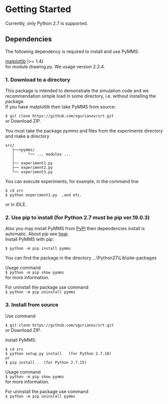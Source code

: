 # Getting Started  
Currently, only Python 2.7 is supported. 
  
## Dependencies  
   
The following dependency is required to install and use PyMMS:  
  
[matplotlib](https://matplotlib.org/) (>= 1.4)  
for module drawing.py. We usage version 2.2.4.  
  
### 1. Download to a directory
This package is intended to demonstrate the simulation code and we recommendation simple load in some directory, i.e. without installing the package.   
If you have matplotlib then take PyMMS from source:
  
```$ git clone https://github.com/vgurianov/srt.git```   
or Download ZIP.  
  
You must take the package *pymms* and files from the *experiments* directory and make a directory  
```
src/
   ├──+pymms/  
   │      └── ... modules ...  
   │
   ├── experiment1.py  
   ├── experiment2.py  
   └── experiment3.py  
```  

You can execute experiments, for example, in the command line  
```  
$ cd src  
$ python experiment1.py  ,and etc.   
```  
or in IDLE.  

 
### 2. Use pip to install (for Python 2.7 must be pip ver.19.0.3)  
Also you may install PyMMS from [PyPI](https://pypi.org/project/pymms/#history) then dependencies install is automatic. About *pip* see [hear](https://packaging.python.org/tutorials/installing-packages/).    
Install PyMMS with pip:  
  
```$ python -m pip install pymms```
  
You can find the package in the directory ...\Python27\Lib\site-packages  
  
Usage command  
```$ python -m pip show pymms```  
for more information.  
  
For uninstall the package use command   
```$ python -m pip uninstall pymms```  
  
### 3. Install from source  
  
Use command
  
```$ git clone https://github.com/vgurianov/srt.git```   
or Download ZIP.  
  
Install PyMMS:  
  
```  
$ cd src  
$ python setup.py install   (for Python 2.7.10)
or
$ pip install .  (for Python 2.7.15)
```  
  
Usage command  
```$ python -m pip show pymms```  
for more information.  
  
For uninstall the package use command   
```$ python -m pip uninstall pymms```  
  
  
